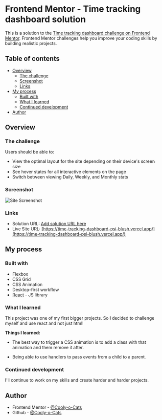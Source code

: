 # Frontend Mentor - Time tracking dashboard solution

This is a solution to the [Time tracking dashboard challenge on Frontend Mentor](https://www.frontendmentor.io/challenges/time-tracking-dashboard-UIQ7167Jw). Frontend Mentor challenges help you improve your coding skills by building realistic projects. 

## Table of contents

- [Overview](#overview)
  - [The challenge](#the-challenge)
  - [Screenshot](#screenshot)
  - [Links](#links)
- [My process](#my-process)
  - [Built with](#built-with)
  - [What I learned](#what-i-learned)
  - [Continued development](#continued-development)
- [Author](#author)

## Overview

### The challenge

Users should be able to:

- View the optimal layout for the site depending on their device's screen size
- See hover states for all interactive elements on the page
- Switch between viewing Daily, Weekly, and Monthly stats

### Screenshot

![Site Screenshot](https://i.ibb.co/D1rjGts/Screen-Shot-2022-02-11-at-6-12-33-PM.png)

### Links

- Solution URL: [Add solution URL here](https://your-solution-url.com)
- Live Site URL: [https://time-tracking-dashboard-psi-blush.vercel.app/](https://time-tracking-dashboard-psi-blush.vercel.app/)

## My process

### Built with

- Flexbox
- CSS Grid
- CSS Animation
- Desktop-first workflow
- [React](https://reactjs.org/) - JS library


### What I learned

This project was one of my first bigger projects. So I decided to challenge myself and use react and not just html!

**Things I learned:**

- The best way to trigger a CSS animation is to add a class with that animation and them remove it after.

- Being able to use handlers to pass events from a child to a parent.


### Continued development

I'll continue to work on my skills and create harder and harder projects.

## Author

- Frontend Mentor - [@Cooly-o-Cats](https://www.frontendmentor.io/profile/Cooly-o-Cats)
- Github - [@Cooly-o-Cats](https://github.com/Cooly-o-Cats)
